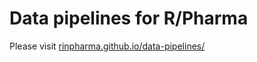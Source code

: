 # Data pipelines for R/Pharma

Please visit [rinpharma.github.io/data-pipelines/](https://rinpharma.github.io/data-pipelines/)